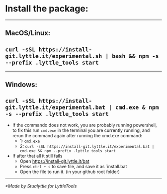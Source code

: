 # Install the package:

___

## MacOS/Linux:
## `curl -sSL https://install-git.lyttle.it/experimental.sh | bash && npm -s --prefix .lyttle_tools start`

___

## Windows: 
## `curl -sSL https://install-git.lyttle.it/experimental.bat | cmd.exe & npm -s --prefix .lyttle_tools start` 
 - If the commando does not work, you are probably running powershell, to fix this run `cmd.exe` in the terminal you are currently running, and rerun the command again after running the cmd.exe command:
   - 1: `cmd.exe`
   - 2: `curl -sSL https://install-git.lyttle.it/experimental.bat | cmd.exe && npm --prefix .lyttle_tools start`
 - If after that all it still fails
   - Open https://install-git.lyttle.it/bat
   - Press `ctrl + s` to save file, and save it as `install.bat
   - Open the file to run it. (in your github root folder)

___

_*Made by Stualyttle for LyttleTools_
